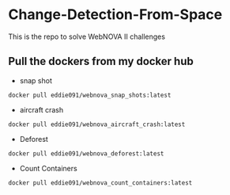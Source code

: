 # Change-Detection-From-Space
This is the repo to solve WebNOVA II challenges

## Pull the dockers from my docker hub

- snap shot


`docker pull eddie091/webnova_snap_shots:latest`

- aircraft crash

`docker pull eddie091/webnova_aircraft_crash:latest`

- Deforest

`docker pull eddie091/webnova_deforest:latest`

- Count Containers

`docker pull eddie091/webnova_count_containers:latest`

